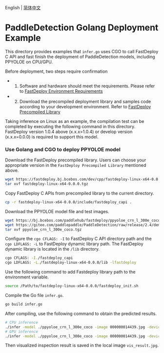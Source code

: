 English | [简体中文](README_CN.md)
# PaddleDetection Golang Deployment Example

This directory provides examples that `infer.go` uses CGO to call FastDeploy C API and fast finish the deployment of PaddleDetection models, including PPYOLOE on CPU/GPU.

Before deployment, two steps require confirmation

- 1. Software and hardware should meet the requirements. Please refer to [FastDeploy Environment Requirements](../../../../../docs/en/build_and_install/download_prebuilt_libraries.md)
- 2.  Download the precompiled deployment library and samples code according to your development environment. Refer to [FastDeploy Precompiled Library](../../../../../docs/en/build_and_install/download_prebuilt_libraries.md)

Taking inference on Linux as an example, the compilation test can be completed by executing the following command in this directory. FastDeploy version 1.0.4 above (x.x.x>1.0.4) or develop version (x.x.x=0.0.0) is required to support this model.

### Use Golang and CGO to deploy PPYOLOE model

Download the FastDeploy precompiled library. Users can choose your appropriate version in the `FastDeploy Precompiled Library` mentioned above.
```bash
wget https://fastdeploy.bj.bcebos.com/dev/cpp/fastdeploy-linux-x64-0.0.0.tgz
tar xvf fastdeploy-linux-x64-0.0.0.tgz
```

Copy FastDeploy C APIs from precompiled library to the current directory.
```bash
cp -r fastdeploy-linux-x64-0.0.0/include/fastdeploy_capi .
```

Download the PPYOLOE model file and test images.
```bash
wget https://bj.bcebos.com/paddlehub/fastdeploy/ppyoloe_crn_l_300e_coco.tgz
wget https://gitee.com/paddlepaddle/PaddleDetection/raw/release/2.4/demo/000000014439.jpg
tar xvf ppyoloe_crn_l_300e_coco.tgz
```

Configure the `cgo CFLAGS: -I` to FastDeploy C API directory path and  the `cgo LDFLAGS: -L` to FastDeploy dynamic library path. The FastDeploy dynamic library is located in the `/lib` directory.
```bash
cgo CFLAGS: -I./fastdeploy_capi
cgo LDFLAGS: -L./fastdeploy-linux-x64-0.0.0/lib -lfastdeploy
```

Use the following command to add Fastdeploy library path to the environment variable.
```bash
source /Path/to/fastdeploy-linux-x64-0.0.0/fastdeploy_init.sh 
```

Compile the Go file `infer.go`.
```bash
go build infer.go
```

After compiling, use the following command to obtain the predicted results.
```bash
# CPU inference
./infer -model ./ppyoloe_crn_l_300e_coco -image 000000014439.jpg -device 0
# GPU inference
./infer -model ./ppyoloe_crn_l_300e_coco -image 000000014439.jpg -device 1
```

Then visualized inspection result is saved in the local image `vis_result.jpg`.
